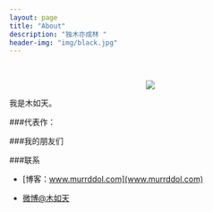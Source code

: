 ```yaml
---
layout: page
title: "About"
description: "独木亦成林 "
header-img: "img/black.jpg"
---
```



<center>
    <p><img src="![]blob/master/img/murrddol.jpg"  align="center"></p>
</center>

我是木如天。


###代表作：



###我的朋友们


###联系

- [博客：www.murrddol.com](www.murrddol.com)

- [微博@木如天](http://weibo.com/xirutia)







